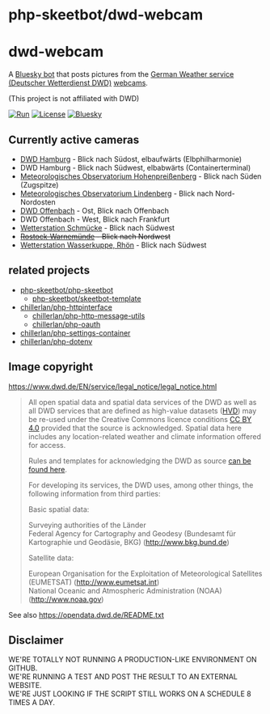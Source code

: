# php-skeetbot/dwd-webcam

# dwd-webcam

A [Bluesky bot][bluesky-url] that posts pictures from the [German Weather service (Deutscher Wetterdienst DWD)](https://www.dwd.de/EN/Home/home_node.html) [webcams](https://opendata.dwd.de/weather/webcam/).

(This project is not affiliated with DWD)

[![Run][gh-action-badge]][gh-action]
[![License][license-badge]][license]
[![Bluesky][bluesky-badge]][bluesky-url]

[gh-action-badge]: https://img.shields.io/github/actions/workflow/status/php-skeetbot/dwd-webcam/run.yml?branch=main&logo=github
[gh-action]: https://github.com/php-skeetbot/dwd-webcam/actions/workflows/run.yml?query=branch%3Amain
[license-badge]: https://img.shields.io/badge/license-MIT-green.svg
[license]: https://github.com/php-skeetbot/dwil/blob/main/LICENSE-MIT
[bluesky-badge]: https://img.shields.io/badge/bluesky-%40dwd--webcam.bsky.social-%230085FF?logo=bluesky
[bluesky-url]: https://bsky.app/profile/dwd-webcam.bsky.social

## Currently active cameras

- [DWD Hamburg](https://www.google.com/maps/place/DWD+-+Niederlassung+Hamburg/@53.5465929,9.9659058,591m/data=!3m1!1e3!4m6!3m5!1s0x47b18f7321a8fc45:0x3d232af4986f5c89!8m2!3d53.5466613!4d9.9668693!16s%2Fg%2F11b6dpjzvr!5m1!1e4?entry=ttu&g_ep=EgoyMDI0MTAyOS4wIKXMDSoASAFQAw%3D%3D) - Blick nach Südost, elbaufwärts (Elbphilharmonie)
- DWD Hamburg - Blick nach Südwest, elbabwärts (Containerterminal)
- [Meteorologisches Observatorium Hohenpreißenberg](https://www.google.com/maps/place/Deutscher+Wetterdienst+Meteorologisches+Observatorium/@47.800421,11.0083469,1399m/data=!3m1!1e3!4m10!1m2!2m1!1sMeteorologisches+Observatorium+Hohenprei%C3%9Fenberg!3m6!1s0x479c4bef8a600c37:0x366ece10f684b12c!8m2!3d47.8014781!4d11.0095483!15sCi9NZXRlb3JvbG9naXNjaGVzIE9ic2VydmF0b3JpdW0gSG9oZW5wZWnDn2VuYmVyZ1oxIi9tZXRlb3JvbG9naXNjaGVzIG9ic2VydmF0b3JpdW0gaG9oZW5wZWnDn2VuYmVyZ5IBGHdlYXRoZXJfZm9yZWNhc3Rfc2VydmljZZoBJENoZERTVWhOTUc5blMwVkpRMEZuU1VONWNrbGhaalJSUlJBQuABAA!16s%2Fg%2F120t41mg!5m1!1e4?entry=ttu) - Blick nach Süden (Zugspitze)
- [Meteorologisches Observatorium Lindenberg](https://www.google.com/maps/place/Meteorological+Observatory+Lindenberg/@52.2048045,14.1235898,4681m/data=!3m1!1e3!4m14!1m7!3m6!1s0x47078ca7e525c6bb:0x8d488da2db3ef552!2sMeteorological+Observatory+Lindenberg!8m2!3d52.2095718!4d14.1185483!16s%2Fg%2F122hpc5l!3m5!1s0x47078ca7e525c6bb:0x8d488da2db3ef552!8m2!3d52.2095718!4d14.1185483!16s%2Fg%2F122hpc5l!5m1!1e4?entry=ttu) - Blick nach Nord-Nordosten
- [DWD Offenbach](https://www.google.com/maps/place/Deutscher+Wetterdienst/@50.1019289,8.7429667,4365m/data=!3m1!1e3!4m6!3m5!1s0x47bd0e70c78fb01b:0x6223bc7a43506ad9!8m2!3d50.1026611!4d8.7479084!16s%2Fg%2F1pp2vbj9x!5m1!1e4?entry=ttu) - Ost, Blick nach Offenbach
- DWD Offenbach - West, Blick nach Frankfurt
- [Wetterstation Schmücke](https://www.google.com/maps/search/Wetterstation+Schm%C3%BCcke/@50.6531716,10.7717425,1414m/data=!3m1!1e3!5m1!1e4?entry=ttu) - Blick nach Südwest
- ~~[Rostock-Warnemünde](https://www.google.com/maps/place/Deutscher+Wetterdienst+Ndl.+Rostock/@54.1798279,12.0784804,1086m/data=!3m1!1e3!4m14!1m7!3m6!1s0x47acf8a0eb65ee75:0x42549bc56943e71c!2sDeutscher+Wetterdienst+Ndl.+Rostock!8m2!3d54.1798248!4d12.0810607!16s%2Fg%2F1hc0v92bc!3m5!1s0x47acf8a0eb65ee75:0x42549bc56943e71c!8m2!3d54.1798248!4d12.0810607!16s%2Fg%2F1hc0v92bc!5m1!1e4?entry=ttu) - Blick nach Nordwest~~
- [Wetterstation Wasserkuppe, Rhön](https://www.google.com/maps/place/Wetterstation/@50.4977716,9.9394841,2360m/data=!3m1!1e3!4m6!3m5!1s0x47a33dda76b071f1:0x87091be68073a43e!8m2!3d50.497106!4d9.9426059!16s%2Fg%2F11h9zdbxgk!5m1!1e4?entry=ttu) - Blick nach Südwest

## related projects
- [php-skeetbot/php-skeetbot](https://github.com/php-skeetbot/php-skeetbot)
	- [php-skeetbot/skeetbot-template](https://github.com/php-skeetbot/skeetbot-template)
- [chillerlan/php-httpinterface](https://github.com/chillerlan/php-httpinterface)
	- [chillerlan/php-http-message-utils](https://github.com/chillerlan/php-http-message-utils)
	- [chillerlan/php-oauth](https://github.com/chillerlan/php-oauth)
- [chillerlan/php-settings-container](https://github.com/chillerlan/php-settings-container)
- [chillerlan/php-dotenv](https://github.com/chillerlan/php-dotenv)


## Image copyright

https://www.dwd.de/EN/service/legal_notice/legal_notice.html

> All open spatial data and spatial data services of the DWD as well as all DWD services that are defined as high-value datasets
> ([HVD](https://eur-lex.europa.eu/eli/reg_impl/2023/138/oj)) may be re-used under the Creative Commons licence conditions
> [CC BY 4.0](https://creativecommons.org/licenses/by/4.0/) provided that the source is acknowledged.
> Spatial data here includes any location-related weather and climate information offered for access.
>
> Rules and templates for acknowledging the DWD as source [can be found here](https://www.dwd.de/EN/service/legal_notice/templates_dwd_as_source.html?nn=450678).
>
> For developing its services, the DWD uses, among other things, the following information from third parties:
>
> Basic spatial data:
>
> Surveying authorities of the Länder<br>Federal Agency for Cartography and Geodesy (Bundesamt für Kartographie und Geodäsie, BKG) (http://www.bkg.bund.de)
>
> Satellite data:
>
> European Organisation for the Exploitation of Meteorological Satellites (EUMETSAT) (http://www.eumetsat.int)<br>
> National Oceanic and Atmospheric Administration (NOAA) (http://www.noaa.gov)

See also https://opendata.dwd.de/README.txt

## Disclaimer

WE'RE TOTALLY NOT RUNNING A PRODUCTION-LIKE ENVIRONMENT ON GITHUB.<br>
WE'RE RUNNING A TEST AND POST THE RESULT TO AN EXTERNAL WEBSITE.<br>
WE'RE JUST LOOKING IF THE SCRIPT STILL WORKS ON A SCHEDULE 8 TIMES A DAY.
